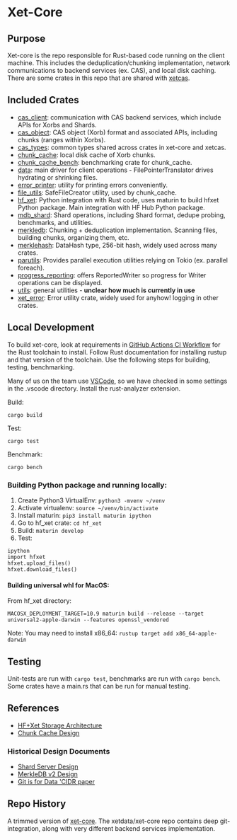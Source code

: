 # Xet-Core

## Purpose

Xet-core is the repo responsible for Rust-based code running on the client machine. This includes the deduplication/chunking implementation, network communications to backend services (ex. CAS), and local disk caching. There are some crates in this repo that are shared with [xetcas](https://github.com/huggingface-internal/xetcas).

## Included Crates

* [cas_client](src/cas_client): communication with CAS backend services, which include APIs for Xorbs and Shards.
* [cas_object](src/cas_object): CAS object (Xorb) format and associated APIs, including chunks (ranges within Xorbs).
* [cas_types](src/cas_types): common types shared across crates in xet-core and xetcas.
* [chunk_cache](src/chunk_cache): local disk cache of Xorb chunks.
* [chunk_cache_bench](src/chunk_cache_bench): benchmarking crate for chunk_cache.
* [data](src/data): main driver for client operations - FilePointerTranslator drives hydrating or shrinking files.
* [error_printer](src/error_printer): utility for printing errors conveniently.
* [file_utils](src/file_utils): SafeFileCreator utility, used by chunk_cache.
* [hf_xet](src/hf_xet): Python integration with Rust code, uses maturin to build hfxet Python package. Main integration with HF Hub Python package.
* [mdb_shard](src/mdb_shard): Shard operations, including Shard format, dedupe probing, benchmarks, and utilities.
* [merkledb](src/merkdledb): Chunking + deduplication implementation. Scanning files, building chunks, organizing them, etc.
* [merklehash](src/merklehash): DataHash type, 256-bit hash, widely used across many crates.
* [parutils](src/parutils): Provides parallel execution utilities relying on Tokio (ex. parallel foreach).
* [progress_reporting](src/progress_reporting): offers ReportedWriter so progress for Writer operations can be displayed.
* [utils](src/utils): general utilities - **unclear how much is currently in use**
* [xet_error](src/xet_error): Error utility crate, widely used for anyhow! logging in other crates.

## Local Development

To build xet-core, look at requirements in [GitHub Actions CI Workflow](.github/workflows/ci.yml) for the Rust toolchain to install. Follow Rust documentation for installing rustup and that version of the toolchain. Use the following steps for building, testing, benchmarking.

Many of us on the team use [VSCode](https://code.visualstudio.com/), so we have checked in some settings in the .vscode directory. Install the rust-analyzer extension.

Build:

```
cargo build
```

Test:

```
cargo test
```

Benchmark:
```
cargo bench
```

### Building Python package and running locally:

1. Create Python3 VirtualEnv: `python3 -mvenv ~/venv`
2. Activate virtualenv: `source ~/venv/bin/activate`
3. Install maturin: `pip3 install maturin ipython`
4. Go to hf_xet crate: `cd hf_xet`
5. Build: `maturin develop`
6. Test: 
```
ipython
import hfxet 
hfxet.upload_files()
hfxet.download_files()
```

#### Building universal whl for MacOS:

From hf_xet directory:
```
MACOSX_DEPLOYMENT_TARGET=10.9 maturin build --release --target universal2-apple-darwin --features openssl_vendored
```

Note: You may need to install x86_64: `rustup target add x86_64-apple-darwin`

## Testing

Unit-tests are run with `cargo test`, benchmarks are run with `cargo bench`. Some crates have a main.rs that can be run for manual testing.

## References

* [HF+Xet Storage Architecture](https://www.notion.so/huggingface2/Introduction-To-XetHub-Storage-Architecture-And-The-Integration-Path-54c3d14c682c4e41beab2364f273fc35?pvs=4)
* [Chunk Cache Design](https://www.notion.so/huggingface2/Client-Data-Cache-10b1384ebcac80b59516d5ae258a17a7?pvs=4)

### Historical Design Documents
* [Shard Server Design](https://www.notion.so/huggingface2/MerkleDBv2-Xet-CLI-Shard-Server-b634a45c35fc4832ae5ac477b99f50de?pvs=4)
* [MerkleDB v2 Design](https://www.notion.so/huggingface2/MerkleDB-v2-1130ea85f14d49dc8de8ebef64cc33dd?pvs=4)
* [Git is for Data 'CIDR paper](https://xethub.com/blog/git-is-for-data-published-in-cidr-2023)

## Repo History

A trimmed version of [xet-core](https://github.com/xetdata/xet-core). The xetdata/xet-core repo contains deep git-integration, along with very different backend services implementation.
